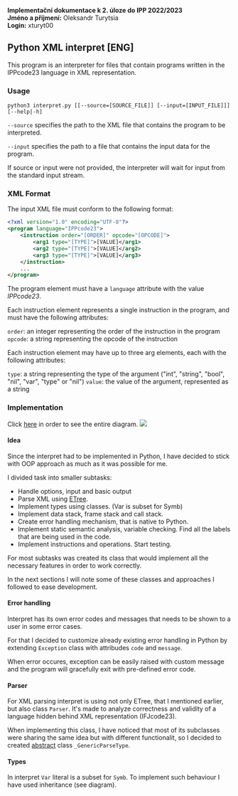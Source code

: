 **Implementační dokumentace k 2. úloze do IPP 2022/2023**<br/>**Jméno a příjmení:** Oleksandr Turytsia<br/>**Login:** xturyt00<br/>

## Python XML interpret [ENG]
This program is an interpreter for files that contain programs written in the IPPcode23 language in XML representation.

### Usage
```
python3 interpret.py [[--source=[SOURCE_FILE]] [--input=[INPUT_FILE]]] [--help|-h]
```

`--source` specifies the path to the XML file that contains the program to be interpreted.

`--input` specifies the path to a file that contains the input data for the program. 

If source or input were not provided, the interpreter will wait for input from the standard input stream.


### XML Format
The input XML file must conform to the following format:
```xml
<?xml version="1.0" encoding="UTF-8"?>
<program language="IPPcode23">
    <instruction order="[ORDER]" opcode="[OPCODE]">
        <arg1 type="[TYPE]">[VALUE]</arg1>
        <arg2 type="[TYPE]">[VALUE]</arg2>
        <arg3 type="[TYPE]">[VALUE]</arg3>
    </instruction>
    ...
</program>
```

The program element must have a `language` attribute with the value *IPPcode23*.

Each instruction element represents a single instruction in the program, and must have the following attributes:

`order`: an integer representing the order of the instruction in the program
`opcode`: a string representing the opcode of the instruction

Each instruction element may have up to three arg elements, each with the following attributes:

`type`: a string representing the type of the argument ("int", "string", "bool", "nil", "var", "type" or "nil")
`value`: the value of the argument, represented as a string


### Implementation
Click [here](https://mermaid.ink/img/pako:eNqtV21v2zYQ_iuE9sVuXcMvqd0K-bQuGQIk64AsRTEIEBiJdolIpEDRgT3P_u07HimJeon7ZfngiPcc7-W5O4o6BolMWRAGSUbL8jdOt4rmkYgErgm52Ses0FwKeD5G4j0hbM_1iIUkrqExeZU8jcTJ29egbl_OypJuYV-pFRdbIzKeQ8KFbm39irtulJKKHMmpEn9_uL-VKqd6CHkSbF-wRLO0hz6ynArNkx7w16FgPeE3qjh9ztiTSNmGiwF7t8DP0L5sd2HT14IpKlLU6keIhKDKYOZ3QjMlaOYBkfD4vf73wweftT7Y5m4Q7zDY12nx2IdrNvvQMKd9vYbZIRs9foc46LA8kMUA132tFuOR8GbgHaCNttfvJn87IgT-Wg2NUPx4yJ_tJLya-EJCxcGsNKAh6kTiF-N55HCYi3FIzDYD3GaS1tDGLDzQZlWhdsA8-Fcpswp8hmcP-oPXiOANgNF7cdclLmOoZjc1ENnMykSaZLCQCBmhgIU_9SXTcQlGR-bHOhwjETLG_SNnxaUxQKX5bVFpbDh_AxRW3A5SWIFvUFjBAxRWUI_CCoCETHFHtsIdk-8JL2OIbzS2Bp0Ew-rI7M6O0Dx2ROC9kfRIu6fPLGuxhnb9WmN3N1XvS23oXSlabtz9SVXJ6nPKl8V3AnzuEhw0jIRlLGdCh-YEmt7c48LIZWHfDU3XSJUy1RLYYS9hkJSihzNasObOBi-My9HYcQMp83TUbqb4dyaY4gkG1_TUWzFRrVsBaLbX_vrnDh0L9iRozncnxinqSW1cPbGrpnsX9BLBefXc_UwHh_qyiq39ZZ26E1wPvGsgr_QtuGfQbPcO3Ovp1JkIYbJf5YsZ8g6ObejBtkGva-ch-aIY1QZq3ql1OMeLDcerhmx3G7o4u-r6bX3RKx6M4A_STqmmIUl5gua3cCa-UgXniIr989IdF-7UtWen0_OQdpehkwcq4LKlrK_tRqFNRFCSOYlNBuVnBHRb9X-IDK55SEOMlu18FLvyR2sti2aJqaB_JNNPZ4DSR02TFwfDPHjceoXCGThXnt2Lp0GqGGrvnf7yfbzdhe1Aa61ICKkZ2cDVrRVrFOCS5G7N88IePCXJJPzIDfRe3VflNIKbxR1JWcJTlhKwCe8XQtOU6B8sB1XbsEb4wlgBnYU3ebhji4SXbBoFDWdfaJZZ57Y_EljXnc2r89MwlZmBtu9RjyM84Fhe6MPg-8Ybh7ow6MfPp3LnKaNb0GFKjzzV0Dc4djq1HRPBkKWhOtZ5e-VpzS7o9IMPyVNpC9ncdup6h2TnwEgEkyBncMvmKXxO4UUwCkxxWBSE8JhS9WKqcAI9utPy8SCSIARnbBLsCuhZ5r6-gnBDsxKkLOVaqgf3fWb-TYKCir-lzKuNsAzCY7APws-r6Wr9cbFaflyvZ_PVfBIcgnC-WE6v5svZ58XVern4BAqnSfAP7p9N11dXs9V8tl7M14vlYvXp9B_OJAro?type=png)[](https://mermaid.live/edit#pako:eNqtV21v2zYQ_iuE9sVuXcMvqd0K-bQuGQIk64AsRTEIEBiJdolIpEDRgT3P_u07HimJeon7ZfngiPcc7-W5O4o6BolMWRAGSUbL8jdOt4rmkYgErgm52Ses0FwKeD5G4j0hbM_1iIUkrqExeZU8jcTJ29egbl_OypJuYV-pFRdbIzKeQ8KFbm39irtulJKKHMmpEn9_uL-VKqd6CHkSbF-wRLO0hz6ynArNkx7w16FgPeE3qjh9ztiTSNmGiwF7t8DP0L5sd2HT14IpKlLU6keIhKDKYOZ3QjMlaOYBkfD4vf73wweftT7Y5m4Q7zDY12nx2IdrNvvQMKd9vYbZIRs9foc46LA8kMUA132tFuOR8GbgHaCNttfvJn87IgT-Wg2NUPx4yJ_tJLya-EJCxcGsNKAh6kTiF-N55HCYi3FIzDYD3GaS1tDGLDzQZlWhdsA8-Fcpswp8hmcP-oPXiOANgNF7cdclLmOoZjc1ENnMykSaZLCQCBmhgIU_9SXTcQlGR-bHOhwjETLG_SNnxaUxQKX5bVFpbDh_AxRW3A5SWIFvUFjBAxRWUI_CCoCETHFHtsIdk-8JL2OIbzS2Bp0Ew-rI7M6O0Dx2ROC9kfRIu6fPLGuxhnb9WmN3N1XvS23oXSlabtz9SVXJ6nPKl8V3AnzuEhw0jIRlLGdCh-YEmt7c48LIZWHfDU3XSJUy1RLYYS9hkJSihzNasObOBi-My9HYcQMp83TUbqb4dyaY4gkG1_TUWzFRrVsBaLbX_vrnDh0L9iRozncnxinqSW1cPbGrpnsX9BLBefXc_UwHh_qyiq39ZZ26E1wPvGsgr_QtuGfQbPcO3Ovp1JkIYbJf5YsZ8g6ObejBtkGva-ch-aIY1QZq3ql1OMeLDcerhmx3G7o4u-r6bX3RKx6M4A_STqmmIUl5gua3cCa-UgXniIr989IdF-7UtWen0_OQdpehkwcq4LKlrK_tRqFNRFCSOYlNBuVnBHRb9X-IDK55SEOMlu18FLvyR2sti2aJqaB_JNNPZ4DSR02TFwfDPHjceoXCGThXnt2Lp0GqGGrvnf7yfbzdhe1Aa61ICKkZ2cDVrRVrFOCS5G7N88IePCXJJPzIDfRe3VflNIKbxR1JWcJTlhKwCe8XQtOU6B8sB1XbsEb4wlgBnYU3ebhji4SXbBoFDWdfaJZZ57Y_EljXnc2r89MwlZmBtu9RjyM84Fhe6MPg-8Ybh7ow6MfPp3LnKaNb0GFKjzzV0Dc4djq1HRPBkKWhOtZ5e-VpzS7o9IMPyVNpC9ncdup6h2TnwEgEkyBncMvmKXxO4UUwCkxxWBSE8JhS9WKqcAI9utPy8SCSIARnbBLsCuhZ5r6-gnBDsxKkLOVaqgf3fWb-TYKCir-lzKuNsAzCY7APws-r6Wr9cbFaflyvZ_PVfBIcgnC-WE6v5svZ58XVern4BAqnSfAP7p9N11dXs9V8tl7M14vlYvXp9B_OJAro) in order to see the entire diagram.
[![](https://mermaid.ink/img/pako:eNqtV21v2zYQ_iuE9sVuXcMvqd0K-bQuGQIk64AsRTEIEBiJdolIpEDRgT3P_u07HimJeon7ZfngiPcc7-W5O4o6BolMWRAGSUbL8jdOt4rmkYgErgm52Ses0FwKeD5G4j0hbM_1iIUkrqExeZU8jcTJ29egbl_OypJuYV-pFRdbIzKeQ8KFbm39irtulJKKHMmpEn9_uL-VKqd6CHkSbF-wRLO0hz6ynArNkx7w16FgPeE3qjh9ztiTSNmGiwF7t8DP0L5sd2HT14IpKlLU6keIhKDKYOZ3QjMlaOYBkfD4vf73wweftT7Y5m4Q7zDY12nx2IdrNvvQMKd9vYbZIRs9foc46LA8kMUA132tFuOR8GbgHaCNttfvJn87IgT-Wg2NUPx4yJ_tJLya-EJCxcGsNKAh6kTiF-N55HCYi3FIzDYD3GaS1tDGLDzQZlWhdsA8-Fcpswp8hmcP-oPXiOANgNF7cdclLmOoZjc1ENnMykSaZLCQCBmhgIU_9SXTcQlGR-bHOhwjETLG_SNnxaUxQKX5bVFpbDh_AxRW3A5SWIFvUFjBAxRWUI_CCoCETHFHtsIdk-8JL2OIbzS2Bp0Ew-rI7M6O0Dx2ROC9kfRIu6fPLGuxhnb9WmN3N1XvS23oXSlabtz9SVXJ6nPKl8V3AnzuEhw0jIRlLGdCh-YEmt7c48LIZWHfDU3XSJUy1RLYYS9hkJSihzNasObOBi-My9HYcQMp83TUbqb4dyaY4gkG1_TUWzFRrVsBaLbX_vrnDh0L9iRozncnxinqSW1cPbGrpnsX9BLBefXc_UwHh_qyiq39ZZ26E1wPvGsgr_QtuGfQbPcO3Ovp1JkIYbJf5YsZ8g6ObejBtkGva-ch-aIY1QZq3ql1OMeLDcerhmx3G7o4u-r6bX3RKx6M4A_STqmmIUl5gua3cCa-UgXniIr989IdF-7UtWen0_OQdpehkwcq4LKlrK_tRqFNRFCSOYlNBuVnBHRb9X-IDK55SEOMlu18FLvyR2sti2aJqaB_JNNPZ4DSR02TFwfDPHjceoXCGThXnt2Lp0GqGGrvnf7yfbzdhe1Aa61ICKkZ2cDVrRVrFOCS5G7N88IePCXJJPzIDfRe3VflNIKbxR1JWcJTlhKwCe8XQtOU6B8sB1XbsEb4wlgBnYU3ebhji4SXbBoFDWdfaJZZ57Y_EljXnc2r89MwlZmBtu9RjyM84Fhe6MPg-8Ybh7ow6MfPp3LnKaNb0GFKjzzV0Dc4djq1HRPBkKWhOtZ5e-VpzS7o9IMPyVNpC9ncdup6h2TnwEgEkyBncMvmKXxO4UUwCkxxWBSE8JhS9WKqcAI9utPy8SCSIARnbBLsCuhZ5r6-gnBDsxKkLOVaqgf3fWb-TYKCir-lzKuNsAzCY7APws-r6Wr9cbFaflyvZ_PVfBIcgnC-WE6v5svZ58XVern4BAqnSfAP7p9N11dXs9V8tl7M14vlYvXp9B_OJAro?type=png)](https://mermaid.live/edit#pako:eNqtV21v2zYQ_iuE9sVuXcMvqd0K-bQuGQIk64AsRTEIEBiJdolIpEDRgT3P_u07HimJeon7ZfngiPcc7-W5O4o6BolMWRAGSUbL8jdOt4rmkYgErgm52Ses0FwKeD5G4j0hbM_1iIUkrqExeZU8jcTJ29egbl_OypJuYV-pFRdbIzKeQ8KFbm39irtulJKKHMmpEn9_uL-VKqd6CHkSbF-wRLO0hz6ynArNkx7w16FgPeE3qjh9ztiTSNmGiwF7t8DP0L5sd2HT14IpKlLU6keIhKDKYOZ3QjMlaOYBkfD4vf73wweftT7Y5m4Q7zDY12nx2IdrNvvQMKd9vYbZIRs9foc46LA8kMUA132tFuOR8GbgHaCNttfvJn87IgT-Wg2NUPx4yJ_tJLya-EJCxcGsNKAh6kTiF-N55HCYi3FIzDYD3GaS1tDGLDzQZlWhdsA8-Fcpswp8hmcP-oPXiOANgNF7cdclLmOoZjc1ENnMykSaZLCQCBmhgIU_9SXTcQlGR-bHOhwjETLG_SNnxaUxQKX5bVFpbDh_AxRW3A5SWIFvUFjBAxRWUI_CCoCETHFHtsIdk-8JL2OIbzS2Bp0Ew-rI7M6O0Dx2ROC9kfRIu6fPLGuxhnb9WmN3N1XvS23oXSlabtz9SVXJ6nPKl8V3AnzuEhw0jIRlLGdCh-YEmt7c48LIZWHfDU3XSJUy1RLYYS9hkJSihzNasObOBi-My9HYcQMp83TUbqb4dyaY4gkG1_TUWzFRrVsBaLbX_vrnDh0L9iRozncnxinqSW1cPbGrpnsX9BLBefXc_UwHh_qyiq39ZZ26E1wPvGsgr_QtuGfQbPcO3Ovp1JkIYbJf5YsZ8g6ObejBtkGva-ch-aIY1QZq3ql1OMeLDcerhmx3G7o4u-r6bX3RKx6M4A_STqmmIUl5gua3cCa-UgXniIr989IdF-7UtWen0_OQdpehkwcq4LKlrK_tRqFNRFCSOYlNBuVnBHRb9X-IDK55SEOMlu18FLvyR2sti2aJqaB_JNNPZ4DSR02TFwfDPHjceoXCGThXnt2Lp0GqGGrvnf7yfbzdhe1Aa61ICKkZ2cDVrRVrFOCS5G7N88IePCXJJPzIDfRe3VflNIKbxR1JWcJTlhKwCe8XQtOU6B8sB1XbsEb4wlgBnYU3ebhji4SXbBoFDWdfaJZZ57Y_EljXnc2r89MwlZmBtu9RjyM84Fhe6MPg-8Ybh7ow6MfPp3LnKaNb0GFKjzzV0Dc4djq1HRPBkKWhOtZ5e-VpzS7o9IMPyVNpC9ncdup6h2TnwEgEkyBncMvmKXxO4UUwCkxxWBSE8JhS9WKqcAI9utPy8SCSIARnbBLsCuhZ5r6-gnBDsxKkLOVaqgf3fWb-TYKCir-lzKuNsAzCY7APws-r6Wr9cbFaflyvZ_PVfBIcgnC-WE6v5svZ58XVern4BAqnSfAP7p9N11dXs9V8tl7M14vlYvXp9B_OJAro)

#### Idea
Since the interpret had to be implemented in Python, I have decided to stick with OOP approach as much as it was possible for me.

I divided task into smaller subtasks:
- Handle options, input and basic output
- Parse XML using [ETree](https://docs.python.org/3/library/xml.etree.elementtree.html).
- Implement types using classes. (Var is subset for Symb)
- Implement data stack, frame stack and call stack.
- Create error handling mechanism, that is native to Python.
- Implement static semantic analysis, variable checking. Find all the labels that are being used in the code.
- Implement instructions and operations. Start testing.

For most subtasks was created its class that would
implement all the necessary features in order to work correctly.

In the next sections I will note some of these classes and approaches I followed to ease development.

#### Error handling
Interpret has its own error codes and messages that needs to be shown to a user in some error cases.

For that I decided to customize already existing error handling in Python by extending `Exception` class with attribudes `code` and `message`.

When error occures, exception can be easily raised with custom message and the program will gracefully exit with pre-defined error code.

#### Parser
For XML parsing interpret is using not only ETree, that I mentioned earlier, but also class `Parser`. It's made to analyze correctness and validity of a language hidden behind XML representation (IFJcode23).

When implementing this class, I have noticed that most of its subclasses were sharing the same idea but with different functionalit, so I decided to created [abstract](https://docs.python.org/3/library/abc.html) class `_GenericParseType`.

#### Types

In interpret `Var` literal is a subset for `Symb`. To implement such behaviour I have used inheritance (see diagram).



